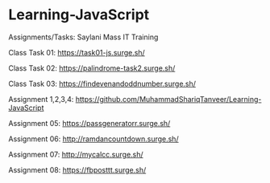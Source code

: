 # Learning-JavaScript
 Assignments/Tasks: Saylani Mass IT Training
 
 Class Task 01:    https://task01-js.surge.sh/
 
 Class Task 02:    https://palindrome-task2.surge.sh/

 Class Task 03:    https://findevenandoddnumber.surge.sh/

 Assignment 1,2,3,4: https://github.com/MuhammadShariqTanveer/Learning-JavaScript
 
 Assignment 05:    https://passgeneratorr.surge.sh/

 Assignment 06:    http://ramdancountdown.surge.sh/

 Assignment 07:    http://mycalcc.surge.sh/

 Assignment 08:    https://fbposttt.surge.sh/

